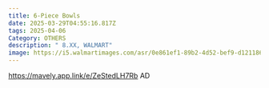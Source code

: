 ```yaml
---
title: 6-Piece Bowls
date: 2025-03-29T04:55:16.817Z
tags: 2025-04-06
Category: OTHERS
description: " 8.XX, WALMART"
image: https://i5.walmartimages.com/asr/0e861ef1-89b2-4d52-bef9-d12118682642.833562e95fad681e18dab11bb016f315.jpeg?odnHeight=2000&odnWidth=2000&odnBg=FFFFFF
---
```

https://mavely.app.link/e/ZeStedLH7Rb     AD